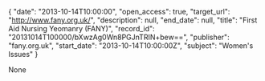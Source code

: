 {
  "date": "2013-10-14T10:00:00", 
  "open_access": true, 
  "target_url": "http://www.fany.org.uk/", 
  "description": null, 
  "end_date": null, 
  "title": "First Aid Nursing Yeomanry (FANY)", 
  "record_id": "20131014T100000/bXwzAg0Wn8PGJnTRIN+bew==", 
  "publisher": "fany.org.uk", 
  "start_date": "2013-10-14T10:00:00Z", 
  "subject": "Women's Issues"
}

None